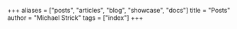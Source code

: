 +++
aliases = ["posts", "articles", "blog", "showcase", "docs"]
title = "Posts"
author = "Michael Strick"
tags = ["index"]
+++
